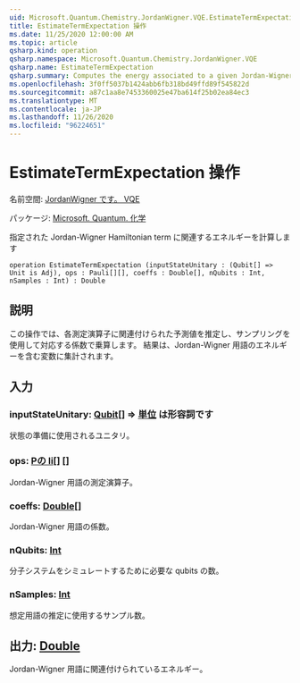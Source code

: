 ```yaml
---
uid: Microsoft.Quantum.Chemistry.JordanWigner.VQE.EstimateTermExpectation
title: EstimateTermExpectation 操作
ms.date: 11/25/2020 12:00:00 AM
ms.topic: article
qsharp.kind: operation
qsharp.namespace: Microsoft.Quantum.Chemistry.JordanWigner.VQE
qsharp.name: EstimateTermExpectation
qsharp.summary: Computes the energy associated to a given Jordan-Wigner Hamiltonian term
ms.openlocfilehash: 3f0ff5037b1424abb6fb318bd49ffd89f545822d
ms.sourcegitcommit: a87c1aa8e7453360025e47ba614f25b02ea84ec3
ms.translationtype: MT
ms.contentlocale: ja-JP
ms.lasthandoff: 11/26/2020
ms.locfileid: "96224651"
---
```

# <a name="estimatetermexpectation-operation"></a>EstimateTermExpectation 操作

名前空間: [JordanWigner です。 VQE](xref:Microsoft.Quantum.Chemistry.JordanWigner.VQE)

パッケージ: [Microsoft. Quantum. 化学](https://nuget.org/packages/Microsoft.Quantum.Chemistry)


指定された Jordan-Wigner Hamiltonian term に関連するエネルギーを計算します

```qsharp
operation EstimateTermExpectation (inputStateUnitary : (Qubit[] => Unit is Adj), ops : Pauli[][], coeffs : Double[], nQubits : Int, nSamples : Int) : Double
```


## <a name="description"></a>説明

この操作では、各測定演算子に関連付けられた予測値を推定し、サンプリングを使用して対応する係数で乗算します。
結果は、Jordan-Wigner 用語のエネルギーを含む変数に集計されます。

## <a name="input"></a>入力

### <a name="inputstateunitary--qubit--unit--is-adj"></a>inputStateUnitary: [Qubit](xref:microsoft.quantum.lang-ref.qubit)[] => [単位](xref:microsoft.quantum.lang-ref.unit)  は形容詞です

状態の準備に使用されるユニタリ。


### <a name="ops--pauli"></a>ops: [Pの li](xref:microsoft.quantum.lang-ref.pauli)[] []

Jordan-Wigner 用語の測定演算子。


### <a name="coeffs--double"></a>coeffs: [Double](xref:microsoft.quantum.lang-ref.double)[]

Jordan-Wigner 用語の係数。


### <a name="nqubits--int"></a>nQubits: [Int](xref:microsoft.quantum.lang-ref.int)

分子システムをシミュレートするために必要な qubits の数。


### <a name="nsamples--int"></a>nSamples: [Int](xref:microsoft.quantum.lang-ref.int)

想定用語の推定に使用するサンプル数。



## <a name="output--double"></a>出力: [Double](xref:microsoft.quantum.lang-ref.double)

Jordan-Wigner 用語に関連付けられているエネルギー。